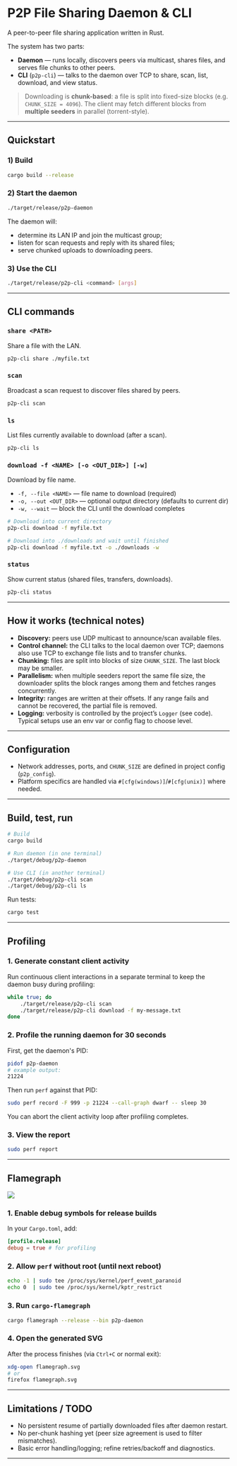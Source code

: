 # P2P File Sharing Daemon & CLI

A peer-to-peer file sharing application written in Rust.

The system has two parts:

- **Daemon** — runs locally, discovers peers via multicast, shares files, and serves file chunks to other peers.
- **CLI** (`p2p-cli`) — talks to the daemon over TCP to share, scan, list, download, and view status.

> Downloading is **chunk-based**: a file is split into fixed-size blocks (e.g. `CHUNK_SIZE = 4096`). The client may fetch different blocks from **multiple seeders** in parallel (torrent-style).

---

## Quickstart

### 1) Build

```bash
cargo build --release
```

### 2) Start the daemon

```bash
./target/release/p2p-daemon
```

The daemon will:

- determine its LAN IP and join the multicast group;
- listen for scan requests and reply with its shared files;
- serve chunked uploads to downloading peers.

### 3) Use the CLI

```bash
./target/release/p2p-cli <command> [args]
```

---

## CLI commands

### `share <PATH>`
Share a file with the LAN.

```bash
p2p-cli share ./myfile.txt
```

### `scan`
Broadcast a scan request to discover files shared by peers.

```bash
p2p-cli scan
```

### `ls`
List files currently available to download (after a scan).

```bash
p2p-cli ls
```

### `download -f <NAME> [-o <OUT_DIR>] [-w]`
Download by file name.

- `-f, --file <NAME>` — file name to download (required)  
- `-o, --out <OUT_DIR>` — optional output directory (defaults to current dir)  
- `-w, --wait` — block the CLI until the download completes

```bash
# Download into current directory
p2p-cli download -f myfile.txt

# Download into ./downloads and wait until finished
p2p-cli download -f myfile.txt -o ./downloads -w
```

### `status`
Show current status (shared files, transfers, downloads).

```bash
p2p-cli status
```

---

## How it works (technical notes)

- **Discovery:** peers use UDP multicast to announce/scan available files.
- **Control channel:** the CLI talks to the local daemon over TCP; daemons also use TCP to exchange file lists and to transfer chunks.
- **Chunking:** files are split into blocks of size `CHUNK_SIZE`. The last block may be smaller.
- **Parallelism:** when multiple seeders report the same file size, the downloader splits the block ranges among them and fetches ranges concurrently.
- **Integrity:** ranges are written at their offsets. If any range fails and cannot be recovered, the partial file is removed.
- **Logging:** verbosity is controlled by the project’s `Logger` (see code). Typical setups use an env var or config flag to choose level.

---

## Configuration

- Network addresses, ports, and `CHUNK_SIZE` are defined in project config (`p2p_config`).
- Platform specifics are handled via `#[cfg(windows)]`/`#[cfg(unix)]` where needed.

---

## Build, test, run

```bash
# Build
cargo build

# Run daemon (in one terminal)
./target/debug/p2p-daemon

# Use CLI (in another terminal)
./target/debug/p2p-cli scan
./target/debug/p2p-cli ls
```

Run tests:

```bash
cargo test
```

---

## Profiling

### 1. Generate constant client activity
Run continuous client interactions in a separate terminal to keep the daemon busy during profiling:

```bash
while true; do
    ./target/release/p2p-cli scan
    ./target/release/p2p-cli download -f my-message.txt
done
```

### 2. Profile the running daemon for 30 seconds
First, get the daemon's PID:
```bash
pidof p2p-daemon
# example output:
21224
```

Then run `perf` against that PID:
```bash
sudo perf record -F 999 -p 21224 --call-graph dwarf -- sleep 30
```

You can abort the client activity loop after profiling completes.

### 3. View the report
```bash
sudo perf report
```

---

## Flamegraph

![](./flamegraph.svg)

### 1. Enable debug symbols for release builds
In your `Cargo.toml`, add:
```toml
[profile.release]
debug = true # for profiling
```

### 2. Allow `perf` without root (until next reboot)
```bash
echo -1 | sudo tee /proc/sys/kernel/perf_event_paranoid
echo 0  | sudo tee /proc/sys/kernel/kptr_restrict
```

### 3. Run `cargo-flamegraph`
```bash
cargo flamegraph --release --bin p2p-daemon
```

### 4. Open the generated SVG
After the process finishes (via `Ctrl+C` or normal exit):
```bash
xdg-open flamegraph.svg
# or
firefox flamegraph.svg
```


---

## Limitations / TODO

- No persistent resume of partially downloaded files after daemon restart.
- No per-chunk hashing yet (peer size agreement is used to filter mismatches).
- Basic error handling/logging; refine retries/backoff and diagnostics.

---
